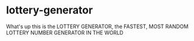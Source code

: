 # lottery-generator

What's up this is the LOTTERY GENERATOR, the FASTEST, MOST RANDOM LOTTERY NUMBER GENERATOR IN THE WORLD